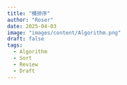 ```yaml
---
title: "桶排序"
author: "Roser"
date: 2025-04-03
image: "images/content/Algorithm.png"
draft: false
tags:
  - Algorithm
  - Sort
  - Review
  - Draft
---
```

